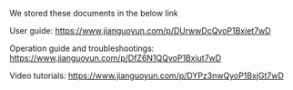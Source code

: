 We stored these documents in the below link

User guide:
https://www.jianguoyun.com/p/DUrwwDcQyoP1Bxiet7wD

Operation guide and troubleshootings:
https://www.jianguoyun.com/p/DfZ6N1QQyoP1Bxiut7wD

Video tutorials:
https://www.jianguoyun.com/p/DYPz3nwQyoP1BxjGt7wD
